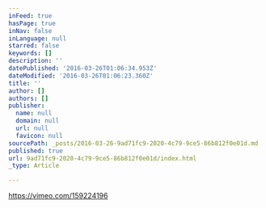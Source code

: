```yaml
---
inFeed: true
hasPage: true
inNav: false
inLanguage: null
starred: false
keywords: []
description: ''
datePublished: '2016-03-26T01:06:34.953Z'
dateModified: '2016-03-26T01:06:23.360Z'
title: ''
author: []
authors: []
publisher:
  name: null
  domain: null
  url: null
  favicon: null
sourcePath: _posts/2016-03-26-9ad71fc9-2020-4c79-9ce5-86b812f0e01d.md
published: true
url: 9ad71fc9-2020-4c79-9ce5-86b812f0e01d/index.html
_type: Article

---
```

https://vimeo.com/159224196